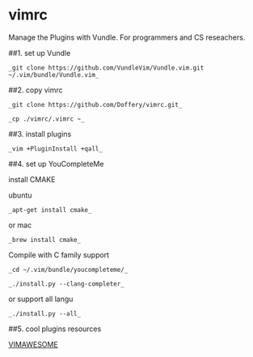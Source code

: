 # vimrc
Manage the Plugins with Vundle. For programmers and CS reseachers.

##1. set up Vundle

```
_git clone https://github.com/VundleVim/Vundle.vim.git ~/.vim/bundle/Vundle.vim_
```

##2. copy vimrc

```
_git clone https://github.com/Doffery/vimrc.git_

_cp ./vimrc/.vimrc ~_
```

##3. install plugins

```
_vim +PluginInstall +qall_
```

##4. set up YouCompleteMe

install CMAKE

ubuntu
```
_apt-get install cmake_
```
or mac
```
_brew install cmake_
```

Compile with C family support
```
_cd ~/.vim/bundle/youcompleteme/_

_./install.py --clang-completer_

```
or support all langu
```
_./install.py --all_
```

##5. cool plugins resources

[VIMAWESOME](https://vimawesome.com/)
